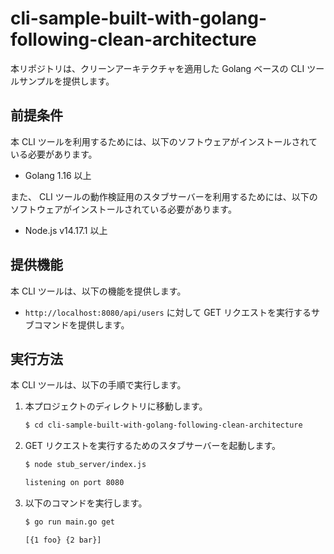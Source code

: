 # cli-sample-built-with-golang-following-clean-architecture

本リポジトリは、クリーンアーキテクチャを適用した Golang ベースの CLI ツールサンプルを提供します。

## 前提条件

本 CLI ツールを利用するためには、以下のソフトウェアがインストールされている必要があります。

* Golang 1.16 以上

また、 CLI ツールの動作検証用のスタブサーバーを利用するためには、以下のソフトウェアがインストールされている必要があります。

* Node.js v14.17.1 以上

## 提供機能

本 CLI ツールは、以下の機能を提供します。

* `http://localhost:8080/api/users` に対して GET リクエストを実行するサブコマンドを提供します。

## 実行方法

本 CLI ツールは、以下の手順で実行します。

1. 本プロジェクトのディレクトリに移動します。
   ```sh
   $ cd cli-sample-built-with-golang-following-clean-architecture
   ```
1. GET リクエストを実行するためのスタブサーバーを起動します。
   ```sh
   $ node stub_server/index.js

   listening on port 8080
   ```
1. 以下のコマンドを実行します。
   ```sh
   $ go run main.go get

   [{1 foo} {2 bar}]
   ```
